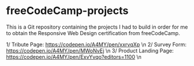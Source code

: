 # freeCodeCamp-projects

This is a Git repository containing the projects I had to build in order for me to obtain the Responsive Web Design certification from freeCodeCamp.

1/ Tribute Page: https://codepen.io/A4MY/pen/xxrvqXp \n
2/ Survey Form: https://codepen.io/A4MY/pen/MWoNvEj \n
3/ Product Landing Page: https://codepen.io/A4MY/pen/ExvYvqo?editors=1100 \n

